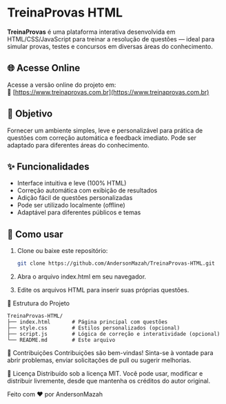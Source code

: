 # TreinaProvas HTML

**TreinaProvas** é uma plataforma interativa desenvolvida em HTML/CSS/JavaScript para treinar a resolução de questões — ideal para simular provas, testes e concursos em diversas áreas do conhecimento.

## 🌐 Acesse Online

Acesse a versão online do projeto em:  
🔗 [https://www.treinaprovas.com.br](https://www.treinaprovas.com.br)

## 🎯 Objetivo

Fornecer um ambiente simples, leve e personalizável para prática de questões com correção automática e feedback imediato. Pode ser adaptado para diferentes áreas do conhecimento.

## ✨ Funcionalidades

- Interface intuitiva e leve (100% HTML)
- Correção automática com exibição de resultados
- Adição fácil de questões personalizadas
- Pode ser utilizado localmente (offline)
- Adaptável para diferentes públicos e temas

## 🚀 Como usar

1. Clone ou baixe este repositório:
   ```bash
   git clone https://github.com/AndersonMazah/TreinaProvas-HTML.git

2. Abra o arquivo index.html em seu navegador.

3. Edite os arquivos HTML para inserir suas próprias questões.

📁 Estrutura do Projeto
```
TreinaProvas-HTML/
├── index.html       # Página principal com questões
├── style.css        # Estilos personalizados (opcional)
├── script.js        # Lógica de correção e interatividade (opcional)
└── README.md        # Este arquivo
```

🤝 Contribuições
Contribuições são bem-vindas!
Sinta-se à vontade para abrir problemas, enviar solicitações de pull ou sugerir melhorias.

📄 Licença
Distribuído sob a licença MIT.
Você pode usar, modificar e distribuir livremente, desde que mantenha os créditos do autor original.

Feito com ❤️ por AndersonMazah
